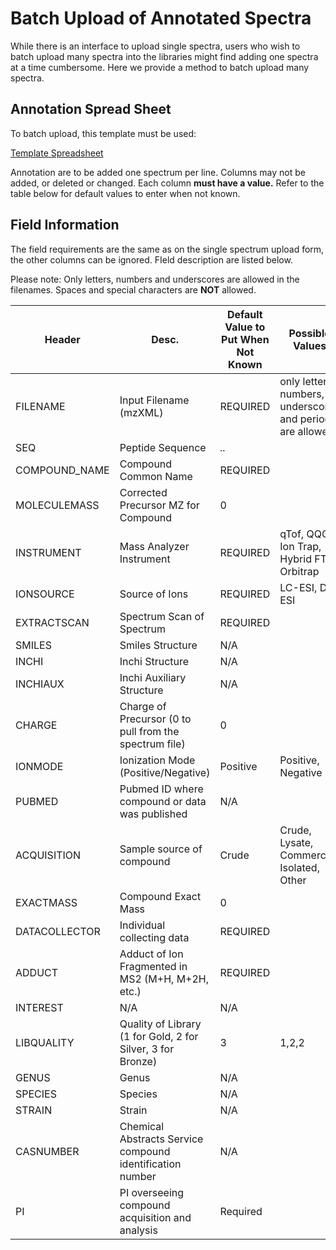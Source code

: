 # Batch Upload of Annotated Spectra

While there is an interface to upload single spectra, users who wish to batch upload many spectra into the libraries might find adding one spectra at a time cumbersome. Here we provide a method to batch upload many spectra.

## Annotation Spread Sheet

To batch upload, this template must be used:

[Template Spreadsheet](https://bix-lab.ucsd.edu/download/attachments/14229110/Template.xlsx?version=1&modificationDate=1393554378000)

Annotation are to be added one spectrum per line. Columns may not be added, or deleted or changed. Each column **must have a value.** Refer to the table below for default values to enter when not known.

## Field Information

The field requirements are the same as on the single spectrum upload form, the other columns can be ignored. FIeld description are listed below.

Please note: Only letters, numbers and underscores are allowed in the filenames. Spaces and special characters are **NOT** allowed.

| Header        | Desc.                                    |Default Value to Put When Not Known | Possible Values             | Required |
| ------------- | ---------------------------------------- | ---------------------------------- | --------------------------- | -------- |
| FILENAME      | Input Filename (mzXML)                   | REQUIRED | only letters, numbers, underscores and periods are allowed | Yes |
| SEQ           | Peptide Sequence                         | *..*     |                                                            | No  |
| COMPOUND_NAME | Compound Common Name                     | REQUIRED |                                                            | Yes |
| MOLECULEMASS  | Corrected Precursor MZ for Compound      | 0        |                                                            | No  |
| INSTRUMENT    | Mass Analyzer Instrument                 | REQUIRED | qTof, QQQ, Ion Trap, Hybrid FT, Orbitrap                   | Yes |
| IONSOURCE     | Source of Ions                           | REQUIRED | LC-ESI, DI-ESI                                             | Yes |
| EXTRACTSCAN   | Spectrum Scan of Spectrum                | REQUIRED |                                                            | Yes |
| SMILES        | Smiles Structure                         | N/A      |                                                            | No  |
| INCHI         | Inchi Structure                          | N/A      |                                                            | No  |
| INCHIAUX      | Inchi Auxiliary Structure                | N/A      |                                                            | No  |
| CHARGE        | Charge of Precursor (0 to pull from the spectrum file) | 0 |                                                     | No  |
| IONMODE       | Ionization Mode (Positive/Negative)      | Positive | Positive, Negative                                         | Yes |
| PUBMED        | Pubmed ID where compound or data was published | N/A   |                                                         | No  |
| ACQUISITION   | Sample source of compound                | Crude    | Crude, Lysate, Commercial, Isolated, Other                 | Yes |
| EXACTMASS     | Compound Exact Mass                      | 0        |                                                            | No  |
| DATACOLLECTOR | Individual collecting data               | REQUIRED |                                                            | Yes |
| ADDUCT        | Adduct of Ion Fragmented in MS2 (M+H, M+2H, etc.) | REQUIRED |                                                   | Yes |
| INTEREST      | N/A                                      | N/A      |                                                            | No  |
| LIBQUALITY    | Quality of Library (1 for Gold, 2 for Silver, 3 for Bronze) | 3     | 1,2,2                                      | Yes |
| GENUS         | Genus                                    | N/A      |                                                            | No  |
| SPECIES       | Species                                  | N/A      |                                                            | No  |
| STRAIN        | Strain                                   | N/A      |                                                            | No  |
| CASNUMBER     | Chemical Abstracts Service compound identification number | N/A  |                                               | No  |
| PI            | PI overseeing compound acquisition and analysis           | Required |                                           | Yes |


